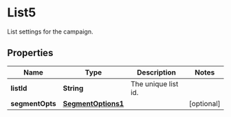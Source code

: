 

# List5

List settings for the campaign.

## Properties

| Name | Type | Description | Notes |
|------------ | ------------- | ------------- | -------------|
|**listId** | **String** | The unique list id. |  |
|**segmentOpts** | [**SegmentOptions1**](SegmentOptions1.md) |  |  [optional] |



